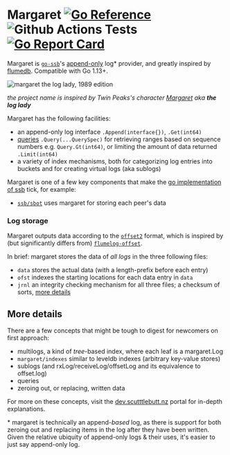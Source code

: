 <!--
SPDX-FileCopyrightText: 2021 The margaret Authors

SPDX-License-Identifier: MIT
-->

# Margaret [![Go Reference](https://pkg.go.dev/badge/go.cryptoscope.co/margaret.svg)](https://pkg.go.dev/go.cryptoscope.co/margaret) ![[Github Actions Tests](https://github.com/cryptoscope/margaret/actions/workflows/go.yml)](https://github.com/cryptoscope/margaret/actions/workflows/go.yml/badge.svg) [![Go Report Card](https://goreportcard.com/badge/go.cryptoscope.co/margaret)](https://goreportcard.com/report/go.cryptoscope.co/margaret)
Margaret is [`go-ssb`](https://github.com/cryptoscope/ssb)'s [append-only](https://en.wikipedia.org/wiki/Append-only)
log\* provider, and greatly inspired by [flumedb](https://github.com/flumedb/flumedb). Compatible with Go 1.13+.

![margaret the log lady, 1989 edition](https://static.wikia.nocookie.net/twinpeaks/images/6/68/Logladyreplacement.jpg/revision/latest/scale-to-width-down/500?cb=20160906170235)

_the project name is inspired by Twin Peaks's character [Margaret](https://twinpeaks.fandom.com/wiki/Margaret_Lanterman) aka **the
log lady**_

Margaret has the following facilities:
* an append-only log interface `.Append(interface{})`, `.Get(int64)`
* [queries](https://github.com/cryptoscope/margaret/blob/master/qry.go) `.Query(...QuerySpec)` for retrieving ranges based on sequence numbers e.g. `Query.Gt(int64)`, or limiting the amount of data returned `.Limit(int64)` 
* a variety of index mechanisms, both for categorizing log entries into buckets and for creating virtual logs (aka sublogs)

Margaret is one of a few key components that make the [go implementation of ssb](https://github.com/cryptoscope/ssb/) tick, for example:
* [`ssb/sbot`](https://github.com/cryptoscope/ssb/) uses margaret for storing each peer's data

### Log storage
Margaret outputs data according to the [`offset2`](https://godocs.io/go.cryptoscope.co/margaret/offset2) format, which is inspired by (but significantly differs from) [`flumelog-offset`](https://github.com/flumedb/flumelog-offset).

In brief: margaret stores the data of _all logs_ in the three following files:
* `data` stores the actual data (with a length-prefix before each entry)
* `ofst` indexes the starting locations for each data entry in `data`
* `jrnl` an integrity checking mechanism for all three files; a checksum of sorts, [more details](https://github.com/cryptoscope/margaret/blob/master/offset2/log.go#L215)

## More details
There are a few concepts that might be tough to digest for newcomers on first approach:

* multilogs, a kind of _tree_-based index, where each leaf is a margaret.Log
* `margaret/indexes` similar to leveldb indexes (arbitrary key-value stores)
* sublogs (and rxLog/receiveLog/offsetLog and its equivalence to offset.log)
* queries
* zeroing out, or replacing, written data

For more on these concepts, visit the [dev.scutttlebutt.nz](https://dev.scuttlebutt.nz/#/golang/) portal for in-depth explanations.


\* margaret is technically an append-_based_ log, as there is support for both zeroing out and
replacing items in the log after they have been written. Given the relative ubiquity of
append-only logs & their uses, it's easier to just say append-only log.
